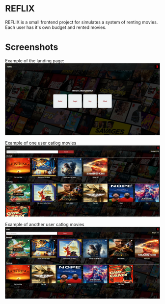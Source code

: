 <H1> REFLIX</H1>

REFLIX is a small frontend project for simulates
a system of renting movies.
Each user has it's own budget and rented movies.


<H1> Screenshots </H1>

Example of the landing page:
![Screenshot](screenshot1.png)

Example of one user catlog movies
![Screenshot](screenshot2.png)

Example of another user catlog movies
![Screenshot](screenshot3.png)
